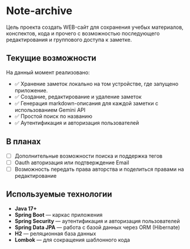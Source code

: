# Note-archive

Цель проекта создать WEB-сайт для сохранения учебых материалов, конспектов, кода и прочего с возможностью последующего редактирования и группового доступа к заметке. 

## Текущие возможности

На данный момент реализовано:

- ✅ Хранение заметок локально на том устройстве, где запущено приложение.
- ✅ Создание, редактирование и удаление заметок
- ✅ Генерация markdown-описания для каждой заметки с использованием Gemini API 
- ✅ Простой поиск по названию
- ✅ Аутентификация и авторизация пользователей

## В планах

- [ ] Дополнительные возможности поиска и поддержка тегов
- [ ] Oauth авторизация или подтверждение Email
- [ ] Возможность передать права авторства и поделиться правами на редактирование

## Используемые технологии

- **Java 17+**
- **Spring Boot** — каркас приложения
- **Spring Security** — аутентификация и авторизация пользователей
- **Spring Data JPA** — работа с базой данных через ORM (Hibernate)
- **H2** — реляционная база данных
- **Lombok** — для сокращения шаблонного кода
